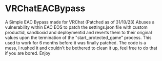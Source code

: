# VRChatEACBypass
A Simple EAC Bypass made for VRChat (Patched as of 31/10/23)
Abuses a vulnerability within EAC EOS to patch the settings.json file with custom productid, sandboxid and deploymentid and reverts them to their original values upon the termination of the "start_protected_game" process.
This used to work for 6 months before it was finally patched.
The code is a mess, I rushed it and couldn't be bothered to clean it up, feel free to do that if you are bored.
Enjoy
